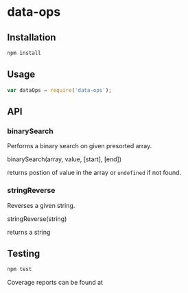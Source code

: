 # data-ops


## Installation

```bash
npm install
```

## Usage

```js
var dataOps = require('data-ops');
```

## API

### binarySearch

Performs a binary search on given presorted array.

binarySearch(array, value, [start], [end])

returns postion of value in the array or `undefined` if not found.

### stringReverse

Reverses a given string.

stringReverse(string)

returns a string

## Testing

```bash
npm test

```

Coverage reports can be found at
